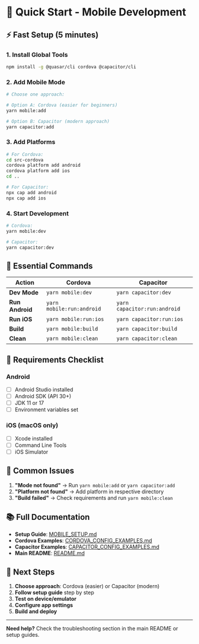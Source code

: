 # 🚀 Quick Start - Mobile Development

## ⚡ Fast Setup (5 minutes)

### 1. Install Global Tools
```bash
npm install -g @quasar/cli cordova @capacitor/cli
```

### 2. Add Mobile Mode
```bash
# Choose one approach:

# Option A: Cordova (easier for beginners)
yarn mobile:add

# Option B: Capacitor (modern approach)
yarn capacitor:add
```

### 3. Add Platforms
```bash
# For Cordova:
cd src-cordova
cordova platform add android
cordova platform add ios
cd ..

# For Capacitor:
npx cap add android
npx cap add ios
```

### 4. Start Development
```bash
# Cordova:
yarn mobile:dev

# Capacitor:
yarn capacitor:dev
```

## 📱 Essential Commands

| Action | Cordova | Capacitor |
|--------|---------|-----------|
| **Dev Mode** | `yarn mobile:dev` | `yarn capacitor:dev` |
| **Run Android** | `yarn mobile:run:android` | `yarn capacitor:run:android` |
| **Run iOS** | `yarn mobile:run:ios` | `yarn capacitor:run:ios` |
| **Build** | `yarn mobile:build` | `yarn capacitor:build` |
| **Clean** | `yarn mobile:clean` | `yarn capacitor:clean` |

## 🔧 Requirements Checklist

### Android
- [ ] Android Studio installed
- [ ] Android SDK (API 30+)
- [ ] JDK 11 or 17
- [ ] Environment variables set

### iOS (macOS only)
- [ ] Xcode installed
- [ ] Command Line Tools
- [ ] iOS Simulator

## 🚨 Common Issues

1. **"Mode not found"** → Run `yarn mobile:add` or `yarn capacitor:add`
2. **"Platform not found"** → Add platform in respective directory
3. **"Build failed"** → Check requirements and run `yarn mobile:clean`

## 📚 Full Documentation

- **Setup Guide**: [MOBILE_SETUP.md](./MOBILE_SETUP.md)
- **Cordova Examples**: [CORDOVA_CONFIG_EXAMPLES.md](./CORDOVA_CONFIG_EXAMPLES.md)
- **Capacitor Examples**: [CAPACITOR_CONFIG_EXAMPLES.md](./CAPACITOR_CONFIG_EXAMPLES.md)
- **Main README**: [README.md](./README.md)

## 🎯 Next Steps

1. **Choose approach**: Cordova (easier) or Capacitor (modern)
2. **Follow setup guide** step by step
3. **Test on device/emulator**
4. **Configure app settings**
5. **Build and deploy**

---

**Need help?** Check the troubleshooting section in the main README or setup guides.

